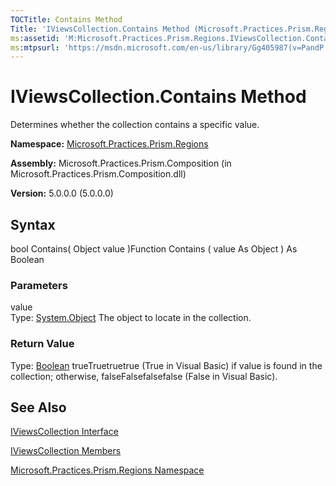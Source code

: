 ```yaml
---
TOCTitle: Contains Method
Title: 'IViewsCollection.Contains Method (Microsoft.Practices.Prism.Regions)'
ms:assetid: 'M:Microsoft.Practices.Prism.Regions.IViewsCollection.Contains(System.Object)'
ms:mtpsurl: 'https://msdn.microsoft.com/en-us/library/Gg405987(v=PandP.50)'
---
```



# IViewsCollection.Contains Method

Determines whether the collection contains a specific value.

**Namespace:** [Microsoft.Practices.Prism.Regions](https://msdn.microsoft.com/library/microsoft.practices.prism.regions)
**Assembly:** Microsoft.Practices.Prism.Composition (in Microsoft.Practices.Prism.Composition.dll)

**Version:** 5.0.0.0 (5.0.0.0)

## Syntax

bool Contains( Object value )Function Contains ( value As Object ) As Boolean

### Parameters

value  
Type: [System.Object](http://msdn.microsoft.com/en-us/library/e5kfa45b)
The object to locate in the collection.

### Return Value

Type: [Boolean](http://msdn.microsoft.com/en-us/library/a28wyd50)
trueTruetruetrue (True in Visual Basic) if value is found in the collection; otherwise, falseFalsefalsefalse (False in Visual Basic).

## See Also

[IViewsCollection Interface](https://msdn.microsoft.com/library/microsoft.practices.prism.regions.iviewscollection)

[IViewsCollection Members](https://msdn.microsoft.com/allmembers.t:microsoft.practices.prism.regions.iviewscollection)

[Microsoft.Practices.Prism.Regions Namespace](https://msdn.microsoft.com/library/microsoft.practices.prism.regions)
